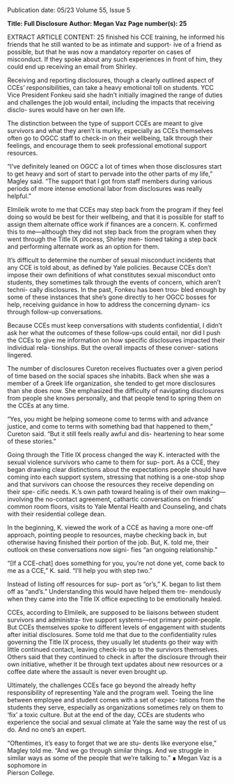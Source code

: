 Publication date: 05/23
Volume 55, Issue 5

**Title: Full Disclosure**
**Author: Megan Vaz**
**Page number(s): 25**

EXTRACT ARTICLE CONTENT:
25
finished his CCE training, he informed his friends 
that he still wanted to be as intimate and support-
ive of a friend as possible, but that he was now a 
mandatory reporter on cases of misconduct. If they 
spoke about any such experiences in front of him, 
they could end up receiving an email from Shirley.

Receiving and reporting disclosures, though a 
clearly outlined aspect of CCEs’ responsibilities, can 
take a heavy emotional toll on students. YCC Vice 
President Fonkeu said she hadn’t initially imagined 
the range of duties and challenges the job would 
entail, including the impacts that receiving disclo-
sures would have on her own life. 

The distinction between the type of support 
CCEs are meant to give survivors and what they 
aren’t is murky, especially as CCEs themselves often 
go to OGCC staff to check-in on their wellbeing, talk 
through their feelings, and encourage them to seek 
professional emotional support resources.

“I’ve definitely leaned on OGCC a lot of times 
when those disclosures start to get heavy and sort 
of start to pervade into the other parts of my life,” 
Magley said. “The support that I got from staff 
members during various periods of more intense 
emotional labor from disclosures was really helpful.”

Elmileik wrote to me that CCEs may step back 
from the program if they feel doing so would be 
best for their wellbeing, and that it is possible for 
staff to assign them alternate office work if finances 
are a concern. K. confirmed this to me—although 
they did not step back from the program when they 
went through the Title IX process, Shirley men-
tioned taking a step back and performing alternate 
work as an option for them. 

It’s difficult to determine the number of sexual 
misconduct incidents that any CCE is told about, as 
defined by Yale policies. Because CCEs don’t impose 
their own definitions of what constitutes sexual 
misconduct onto students, they sometimes talk 
through the events of concern, which aren’t techni-
cally disclosures. In the past, Fonkeu has been trou-
bled enough by some of these instances that she’s 
gone directly to her OGCC bosses for help, receiving 
guidance in how to address the concerning dynam-
ics through follow-up conversations. 

Because CCEs must keep conversations with 
students confidential, I didn’t ask her what the 
outcomes of these follow-ups could entail, nor did 
I push the CCEs to give me information on how 
specific disclosures impacted their individual rela-
tionships. But the overall impacts of these conver-
sations lingered.

The number of disclosures Cureton receives 
fluctuates over a given period of time based on 
the social spaces she inhabits. Back when she was 
a member of a Greek life organization, she tended 
to get more disclosures than she does now. She 
emphasized the difficulty of navigating disclosures 
from people she knows personally, and that people 
tend to spring them on the CCEs at any time.

“Yes, you might be helping someone come 
to terms with and advance justice, and come to 
terms with something bad that happened to them,” 
Cureton said. “But it still feels really awful and dis-
heartening to hear some of these stories.”

Going through the Title IX process 
changed the way K. interacted with the sexual 
violence survivors who came to them for sup-
port. As a CCE, they began drawing clear distinctions 
about the expectations people should have coming 
into each support system, stressing that nothing 
is a one-stop shop and that survivors can choose 
the resources they receive depending on their spe-
cific needs. K.’s own path toward healing is of their 
own making—involving the no-contact agreement, 
cathartic conversations on friends’ common room 
floors, visits to Yale Mental Health and Counseling, 
and chats with their residential college dean.

In the beginning, K. viewed the work of a CCE 
as having a more one-off approach, pointing people 
to resources, maybe checking back in, but otherwise 
having finished their portion of the job. But, K. told 
me, their outlook on these conversations now signi-
fies “an ongoing relationship.” 

“[If a CCE-chat] does something for you, you’re 
not done yet, come back to me as a CCE,” K. said. 
“I’ll help you with step two.” 

Instead of listing off resources for sup-
port as “or’s,” K. began to list them off as “and’s.” 
Understanding this would have helped them tre-
mendously when they came into the Title IX office 
expecting to be emotionally healed.

CCEs, according to Elmileik, are supposed to be 
liaisons between student survivors and administra-
tive support systems—not primary point-people. 
But CCEs themselves spoke to different levels of 
engagement with students after initial disclosures. 
Some told me that due to the confidentiality rules 
governing the Title IX process, they usually let 
students go their way with little continued contact, 
leaving check-ins up to the survivors themselves. 
Others said that they continued to check in after 
the disclosure through their own initiative, whether 
it be through text updates about new resources or a 
coffee date where the assault is never even brought 
up.

Ultimately, the challenges CCEs face go beyond 
the already hefty responsibility of representing Yale 
and the program well. Toeing the line between 
employee and student comes with a set of expec-
tations from the students they serve, especially as 
organizations sometimes rely on them to ‘fix’ a toxic 
culture. But at the end of the day, CCEs are students 
who experience the social and sexual climate at Yale 
the same way the rest of us do. And no one’s an 
expert.

“Oftentimes, it’s easy to forget that we are stu-
dents like everyone else,” Magley told me. “And 
we go through similar things. And we struggle 
in similar ways as some of the people that we’re 
talking to.” ∎
Megan Vaz is a sophomore in  
Pierson College.